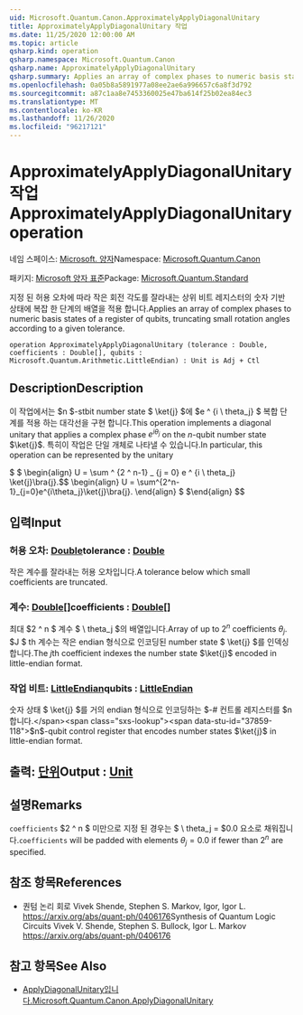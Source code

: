 ```yaml
---
uid: Microsoft.Quantum.Canon.ApproximatelyApplyDiagonalUnitary
title: ApproximatelyApplyDiagonalUnitary 작업
ms.date: 11/25/2020 12:00:00 AM
ms.topic: article
qsharp.kind: operation
qsharp.namespace: Microsoft.Quantum.Canon
qsharp.name: ApproximatelyApplyDiagonalUnitary
qsharp.summary: Applies an array of complex phases to numeric basis states of a register of qubits, truncating small rotation angles according to a given tolerance.
ms.openlocfilehash: 0a05b8a5891977a08ee2ae6a996657c6a8f3d792
ms.sourcegitcommit: a87c1aa8e7453360025e47ba614f25b02ea84ec3
ms.translationtype: MT
ms.contentlocale: ko-KR
ms.lasthandoff: 11/26/2020
ms.locfileid: "96217121"
---
```

# <a name="approximatelyapplydiagonalunitary-operation"></a><span data-ttu-id="37859-102">ApproximatelyApplyDiagonalUnitary 작업</span><span class="sxs-lookup"><span data-stu-id="37859-102">ApproximatelyApplyDiagonalUnitary operation</span></span>

<span data-ttu-id="37859-103">네임 스페이스: [Microsoft. 양자](xref:Microsoft.Quantum.Canon)</span><span class="sxs-lookup"><span data-stu-id="37859-103">Namespace: [Microsoft.Quantum.Canon](xref:Microsoft.Quantum.Canon)</span></span>

<span data-ttu-id="37859-104">패키지: [Microsoft 양자 표준](https://nuget.org/packages/Microsoft.Quantum.Standard)</span><span class="sxs-lookup"><span data-stu-id="37859-104">Package: [Microsoft.Quantum.Standard](https://nuget.org/packages/Microsoft.Quantum.Standard)</span></span>


<span data-ttu-id="37859-105">지정 된 허용 오차에 따라 작은 회전 각도를 잘라내는 상위 비트 레지스터의 숫자 기반 상태에 복잡 한 단계의 배열을 적용 합니다.</span><span class="sxs-lookup"><span data-stu-id="37859-105">Applies an array of complex phases to numeric basis states of a register of qubits, truncating small rotation angles according to a given tolerance.</span></span>

```qsharp
operation ApproximatelyApplyDiagonalUnitary (tolerance : Double, coefficients : Double[], qubits : Microsoft.Quantum.Arithmetic.LittleEndian) : Unit is Adj + Ctl
```


## <a name="description"></a><span data-ttu-id="37859-106">Description</span><span class="sxs-lookup"><span data-stu-id="37859-106">Description</span></span>

<span data-ttu-id="37859-107">이 작업에서는 $n $-stbit number state $ \ket{j} $에 $e ^ {i \ theta_j} $ 복합 단계를 적용 하는 대각선을 구현 합니다.</span><span class="sxs-lookup"><span data-stu-id="37859-107">This operation implements a diagonal unitary that applies a complex phase $e^{i \theta_j}$ on the $n$-qubit number state $\ket{j}$.</span></span>
<span data-ttu-id="37859-108">특히이 작업은 단일 개체로 나타낼 수 있습니다.</span><span class="sxs-lookup"><span data-stu-id="37859-108">In particular, this operation can be represented by the unitary</span></span>

<span data-ttu-id="37859-109">$ $ \begin{align} U = \sum ^ {2 ^ n-1} _ {j = 0} e ^ {i \ theta_j} \ket{j}\bra{j}.</span><span class="sxs-lookup"><span data-stu-id="37859-109">$$ \begin{align} U = \sum^{2^n-1}_{j=0}e^{i\theta_j}\ket{j}\bra{j}.</span></span>
<span data-ttu-id="37859-110">\end{align} $ $</span><span class="sxs-lookup"><span data-stu-id="37859-110">\end{align} $$</span></span>

## <a name="input"></a><span data-ttu-id="37859-111">입력</span><span class="sxs-lookup"><span data-stu-id="37859-111">Input</span></span>

### <a name="tolerance--double"></a><span data-ttu-id="37859-112">허용 오차: [Double](xref:microsoft.quantum.lang-ref.double)</span><span class="sxs-lookup"><span data-stu-id="37859-112">tolerance : [Double](xref:microsoft.quantum.lang-ref.double)</span></span>

<span data-ttu-id="37859-113">작은 계수를 잘라내는 허용 오차입니다.</span><span class="sxs-lookup"><span data-stu-id="37859-113">A tolerance below which small coefficients are truncated.</span></span>


### <a name="coefficients--double"></a><span data-ttu-id="37859-114">계수: [Double](xref:microsoft.quantum.lang-ref.double)[]</span><span class="sxs-lookup"><span data-stu-id="37859-114">coefficients : [Double](xref:microsoft.quantum.lang-ref.double)[]</span></span>

<span data-ttu-id="37859-115">최대 $2 ^ n $ 계수 $ \ theta_j $의 배열입니다.</span><span class="sxs-lookup"><span data-stu-id="37859-115">Array of up to $2^n$ coefficients $\theta_j$.</span></span> <span data-ttu-id="37859-116">$J $ th 계수는 작은 endian 형식으로 인코딩된 number state $ \ket{j} $를 인덱싱합니다.</span><span class="sxs-lookup"><span data-stu-id="37859-116">The $j$th coefficient indexes the number state $\ket{j}$ encoded in little-endian format.</span></span>


### <a name="qubits--littleendian"></a><span data-ttu-id="37859-117">작업 비트: [LittleEndian](xref:Microsoft.Quantum.Arithmetic.LittleEndian)</span><span class="sxs-lookup"><span data-stu-id="37859-117">qubits : [LittleEndian](xref:Microsoft.Quantum.Arithmetic.LittleEndian)</span></span>

<span data-ttu-id="37859-118">숫자 상태 $ \ket{j} $를 거의 endian 형식으로 인코딩하는 $-# 컨트롤 레지스터를 $n 합니다.</span><span class="sxs-lookup"><span data-stu-id="37859-118">$n$-qubit control register that encodes number states $\ket{j}$ in little-endian format.</span></span>



## <a name="output--unit"></a><span data-ttu-id="37859-119">출력: [단위](xref:microsoft.quantum.lang-ref.unit)</span><span class="sxs-lookup"><span data-stu-id="37859-119">Output : [Unit](xref:microsoft.quantum.lang-ref.unit)</span></span>



## <a name="remarks"></a><span data-ttu-id="37859-120">설명</span><span class="sxs-lookup"><span data-stu-id="37859-120">Remarks</span></span>

<span data-ttu-id="37859-121">`coefficients` $2 ^ n $ 미만으로 지정 된 경우는 $ \ theta_j = $0.0 요소로 채워집니다.</span><span class="sxs-lookup"><span data-stu-id="37859-121">`coefficients` will be padded with elements $\theta_j = 0.0$ if fewer than $2^n$ are specified.</span></span>

## <a name="references"></a><span data-ttu-id="37859-122">참조 항목</span><span class="sxs-lookup"><span data-stu-id="37859-122">References</span></span>

- <span data-ttu-id="37859-123">퀀텀 논리 회로 Vivek Shende, Stephen S. Markov, Igor, Igor L. https://arxiv.org/abs/quant-ph/0406176</span><span class="sxs-lookup"><span data-stu-id="37859-123">Synthesis of Quantum Logic Circuits Vivek V. Shende, Stephen S. Bullock, Igor L. Markov https://arxiv.org/abs/quant-ph/0406176</span></span>

## <a name="see-also"></a><span data-ttu-id="37859-124">참고 항목</span><span class="sxs-lookup"><span data-stu-id="37859-124">See Also</span></span>

- [<span data-ttu-id="37859-125">ApplyDiagonalUnitary입니다.</span><span class="sxs-lookup"><span data-stu-id="37859-125">Microsoft.Quantum.Canon.ApplyDiagonalUnitary</span></span>](xref:Microsoft.Quantum.Canon.ApplyDiagonalUnitary)